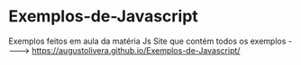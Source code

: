 # Exemplos-de-Javascript
Exemplos feitos em aula da matéria Js
Site que contém todos os exemplos ----> https://augustolivera.github.io/Exemplos-de-Javascript/
